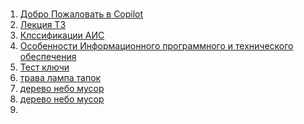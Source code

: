 <!DOCTYPE html>
<html lang="en">
<head>
    <meta charset="UTF-8">
    <meta name="viewport" content="width=device-width, initial-scale=1.0">
    <title>Document</title>
</head>
<body>
    <h1></h1>
    <ol>
        <li><a href="Eugene Habibulin.html">Добро Пожаловать в Copilot</a></li>
        <li><a href="popov.html">Лекция ТЗ</a></li>
        <li><a href="true.html">Клссификации АИС</a></li>
        <li><a href="chuba_byba.html">Особенности Информационного программного и технического обеспечения</a></li>
        <li><a href="test_keys.html">Тест ключи</a></li>
        <li><a href="puma.ru">трава лампа тапок</a></li>
        <li><a href="cover.com">дерево небо мусор</a></li>
        <li><a href="tank.tm">дерево небо мусор</a></li>
        <li><a href=""></a></li>
    </ol>
    
</body>
</html>
